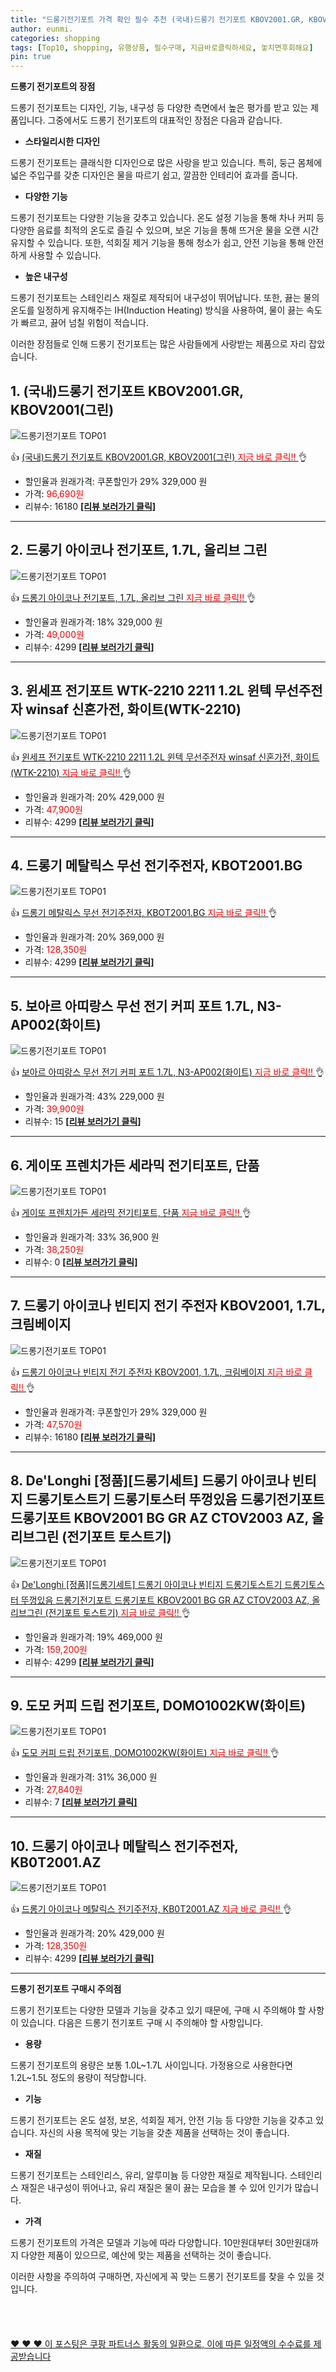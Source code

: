 ```yaml
---
title: "드롱기전기포트 가격 확인 필수 추천 (국내)드롱기 전기포트 KBOV2001.GR, KBOV2001(그린) 비교 장점 구매가이드"
author: eunmi.
categories: shopping
tags: [Top10, shopping, 유행상품, 필수구매, 지금바로클릭하세요, 놓치면후회해요]
pin: true
---
```

**드롱기 전기포트의 장점**

드롱기 전기포트는 디자인, 기능, 내구성 등 다양한 측면에서 높은 평가를 받고 있는 제품입니다. 그중에서도 드롱기 전기포트의 대표적인 장점은 다음과 같습니다.

* **스타일리시한 디자인**

드롱기 전기포트는 클래식한 디자인으로 많은 사랑을 받고 있습니다. 특히, 둥근 몸체에 넓은 주입구를 갖춘 디자인은 물을 따르기 쉽고, 깔끔한 인테리어 효과를 줍니다.

* **다양한 기능**

드롱기 전기포트는 다양한 기능을 갖추고 있습니다. 온도 설정 기능을 통해 차나 커피 등 다양한 음료를 최적의 온도로 즐길 수 있으며, 보온 기능을 통해 뜨거운 물을 오랜 시간 유지할 수 있습니다. 또한, 석회질 제거 기능을 통해 청소가 쉽고, 안전 기능을 통해 안전하게 사용할 수 있습니다.

* **높은 내구성**

드롱기 전기포트는 스테인리스 재질로 제작되어 내구성이 뛰어납니다. 또한, 끓는 물의 온도를 일정하게 유지해주는 IH(Induction Heating) 방식을 사용하여, 물이 끓는 속도가 빠르고, 끓어 넘칠 위험이 적습니다.

이러한 장점들로 인해 드롱기 전기포트는 많은 사람들에게 사랑받는 제품으로 자리 잡았습니다.

   

## 1. (국내)드롱기 전기포트 KBOV2001.GR, KBOV2001(그린)

![드롱기전기포트 TOP01](https://thumbnail8.coupangcdn.com/thumbnails/remote/230x230ex/image/vendor_inventory/c279/7a7276ad548fdd93ed6ab122b2c4a83654bd9ecc52f1cbb77a18badf7584.jpg)


👍 [(국내)드롱기 전기포트 KBOV2001.GR, KBOV2001(그린) <font color=red> 지금 바로 클릭!! </font> ](https://link.coupang.com/re/AFFSDP?lptag=AF3617701&subid=GithubCoopas&pageKey=7166987306&traceid=V0-153&itemId=18047909713&vendorItemId=3172612375) 👌 


- 할인율과 원래가격: 쿠폰할인가 29%  329,000   원
- 가격: <span style='color:red'>96,690원</span>
- 리뷰수: 16180  [**[리뷰 보러가기 클릭]**](https://link.coupang.com/re/AFFSDP?lptag=AF3617701&subid=GithubCoopas&pageKey=7166987306&traceid=V0-153&itemId=18047909713&vendorItemId=3172612375)

---


   

## 2. 드롱기 아이코나 전기포트, 1.7L, 올리브 그린

![드롱기전기포트 TOP01](https://thumbnail10.coupangcdn.com/thumbnails/remote/230x230ex/image/vendor_inventory/9bbd/e8096855b47e307fe39b03ce5f41bf097fd12464d9d4bb9439aeba837e5d.jpg)


👍 [드롱기 아이코나 전기포트, 1.7L, 올리브 그린 <font color=red> 지금 바로 클릭!! </font> ](https://link.coupang.com/re/AFFSDP?lptag=AF3617701&subid=GithubCoopas&pageKey=2233569811&traceid=V0-153&itemId=849052648&vendorItemId=71129776592) 👌 


- 할인율과 원래가격: 18%  329,000   원
- 가격: <span style='color:red'>49,000원</span>
- 리뷰수: 4299  [**[리뷰 보러가기 클릭]**](https://link.coupang.com/re/AFFSDP?lptag=AF3617701&subid=GithubCoopas&pageKey=2233569811&traceid=V0-153&itemId=849052648&vendorItemId=71129776592)

---


   

## 3. 윈세프 전기포트 WTK-2210 2211 1.2L 윈텍 무선주전자 winsaf 신혼가전, 화이트(WTK-2210)

![드롱기전기포트 TOP01](https://thumbnail6.coupangcdn.com/thumbnails/remote/230x230ex/image/vendor_inventory/4b1e/30482eee9ed39d6c4a7a9490eae639d03ed3184b3b25d0079f3430eed41a.JPG)


👍 [윈세프 전기포트 WTK-2210 2211 1.2L 윈텍 무선주전자 winsaf 신혼가전, 화이트(WTK-2210) <font color=red> 지금 바로 클릭!! </font> ](https://link.coupang.com/re/AFFSDP?lptag=AF3617701&subid=GithubCoopas&pageKey=6171493838&traceid=V0-153&itemId=12049005078&vendorItemId=87295880250) 👌 


- 할인율과 원래가격: 20%  429,000   원
- 가격: <span style='color:red'>47,900원</span>
- 리뷰수: 4299  [**[리뷰 보러가기 클릭]**](https://link.coupang.com/re/AFFSDP?lptag=AF3617701&subid=GithubCoopas&pageKey=6171493838&traceid=V0-153&itemId=12049005078&vendorItemId=87295880250)

---


   

## 4. 드롱기 메탈릭스 무선 전기주전자, KBOT2001.BG

![드롱기전기포트 TOP01](https://thumbnail7.coupangcdn.com/thumbnails/remote/230x230ex/image/rs_quotation_api/wnaz5rnn/a0e13b1ca08e456aba81f13a3b0e2f23.jpg)


👍 [드롱기 메탈릭스 무선 전기주전자, KBOT2001.BG <font color=red> 지금 바로 클릭!! </font> ](https://link.coupang.com/re/AFFSDP?lptag=AF3617701&subid=GithubCoopas&pageKey=7456448777&traceid=V0-153&itemId=19424686289&vendorItemId=86536068056) 👌 


- 할인율과 원래가격: 20%  369,000   원
- 가격: <span style='color:red'>128,350원</span>
- 리뷰수: 4299  [**[리뷰 보러가기 클릭]**](https://link.coupang.com/re/AFFSDP?lptag=AF3617701&subid=GithubCoopas&pageKey=7456448777&traceid=V0-153&itemId=19424686289&vendorItemId=86536068056)

---


   

## 5. 보아르 아띠랑스 무선 전기 커피 포트 1.7L, N3-AP002(화이트)

![드롱기전기포트 TOP01](https://thumbnail9.coupangcdn.com/thumbnails/remote/230x230ex/image/retail/images/2022/10/19/11/0/6d20c522-292e-4d3b-9dd8-14fe58974c5e.jpg)


👍 [보아르 아띠랑스 무선 전기 커피 포트 1.7L, N3-AP002(화이트) <font color=red> 지금 바로 클릭!! </font> ](https://link.coupang.com/re/AFFSDP?lptag=AF3617701&subid=GithubCoopas&pageKey=6853370919&traceid=V0-153&itemId=16335665210&vendorItemId=83527584561) 👌 


- 할인율과 원래가격: 43%  229,000   원
- 가격: <span style='color:red'>39,900원</span>
- 리뷰수: 15  [**[리뷰 보러가기 클릭]**](https://link.coupang.com/re/AFFSDP?lptag=AF3617701&subid=GithubCoopas&pageKey=6853370919&traceid=V0-153&itemId=16335665210&vendorItemId=83527584561)

---


   

## 6. 게이또 프렌치가든 세라믹 전기티포트, 단품

![드롱기전기포트 TOP01](https://thumbnail8.coupangcdn.com/thumbnails/remote/230x230ex/image/vendor_inventory/ab44/2ecbc9ecef9caf901ca0eb61a22336784b51998919a8332e4d9d67a06d44.jpg)


👍 [게이또 프렌치가든 세라믹 전기티포트, 단품 <font color=red> 지금 바로 클릭!! </font> ](https://link.coupang.com/re/AFFSDP?lptag=AF3617701&subid=GithubCoopas&pageKey=7663416894&traceid=V0-153&itemId=20422713738&vendorItemId=87504123101) 👌 


- 할인율과 원래가격: 33%  36,900   원
- 가격: <span style='color:red'>38,250원</span>
- 리뷰수: 0  [**[리뷰 보러가기 클릭]**](https://link.coupang.com/re/AFFSDP?lptag=AF3617701&subid=GithubCoopas&pageKey=7663416894&traceid=V0-153&itemId=20422713738&vendorItemId=87504123101)

---


   

## 7. 드롱기 아이코나 빈티지 전기 주전자 KBOV2001, 1.7L, 크림베이지

![드롱기전기포트 TOP01](https://thumbnail9.coupangcdn.com/thumbnails/remote/230x230ex/image/vendor_inventory/6a8e/9a39b2b0cfe033b83cc75c3286adc536cc4d8c1717bb02903e10b1d0d032.jpg)


👍 [드롱기 아이코나 빈티지 전기 주전자 KBOV2001, 1.7L, 크림베이지 <font color=red> 지금 바로 클릭!! </font> ](https://link.coupang.com/re/AFFSDP?lptag=AF3617701&subid=GithubCoopas&pageKey=2233569811&traceid=V0-153&itemId=7824039833&vendorItemId=87089753738) 👌 


- 할인율과 원래가격: 쿠폰할인가 29%  329,000   원
- 가격: <span style='color:red'>47,570원</span>
- 리뷰수: 16180  [**[리뷰 보러가기 클릭]**](https://link.coupang.com/re/AFFSDP?lptag=AF3617701&subid=GithubCoopas&pageKey=2233569811&traceid=V0-153&itemId=7824039833&vendorItemId=87089753738)

---


   

## 8. De'Longhi [정품][드롱기세트] 드롱기 아이코나 빈티지 드롱기토스트기 드롱기토스터 뚜껑있음 드롱기전기포트 드롱기포트 KBOV2001 BG GR AZ CTOV2003 AZ, 올리브그린 (전기포트 토스트기)

![드롱기전기포트 TOP01](https://thumbnail8.coupangcdn.com/thumbnails/remote/230x230ex/image/vendor_inventory/1831/65fe0171b63c445fcb3ba5cc5a8311f0ae4bf992ea753cabbd13ac871516.jpg)


👍 [De'Longhi [정품][드롱기세트] 드롱기 아이코나 빈티지 드롱기토스트기 드롱기토스터 뚜껑있음 드롱기전기포트 드롱기포트 KBOV2001 BG GR AZ CTOV2003 AZ, 올리브그린 (전기포트 토스트기) <font color=red> 지금 바로 클릭!! </font> ](https://link.coupang.com/re/AFFSDP?lptag=AF3617701&subid=GithubCoopas&pageKey=4906149724&traceid=V0-153&itemId=6402228103&vendorItemId=76468183308) 👌 


- 할인율과 원래가격: 19%  469,000   원
- 가격: <span style='color:red'>159,200원</span>
- 리뷰수: 4299  [**[리뷰 보러가기 클릭]**](https://link.coupang.com/re/AFFSDP?lptag=AF3617701&subid=GithubCoopas&pageKey=4906149724&traceid=V0-153&itemId=6402228103&vendorItemId=76468183308)

---


   

## 9. 도모 커피 드립 전기포트, DOMO1002KW(화이트)

![드롱기전기포트 TOP01](https://thumbnail7.coupangcdn.com/thumbnails/remote/230x230ex/image/retail/images/446272897079129-9eb7ca39-3e1a-4b6b-89d5-b67b27c18e35.jpg)


👍 [도모 커피 드립 전기포트, DOMO1002KW(화이트) <font color=red> 지금 바로 클릭!! </font> ](https://link.coupang.com/re/AFFSDP?lptag=AF3617701&subid=GithubCoopas&pageKey=1175453222&traceid=V0-153&itemId=2154169433&vendorItemId=70152449752) 👌 


- 할인율과 원래가격: 31%  36,000   원
- 가격: <span style='color:red'>27,840원</span>
- 리뷰수: 7  [**[리뷰 보러가기 클릭]**](https://link.coupang.com/re/AFFSDP?lptag=AF3617701&subid=GithubCoopas&pageKey=1175453222&traceid=V0-153&itemId=2154169433&vendorItemId=70152449752)

---


   

## 10. 드롱기 아이코나 메탈릭스 전기주전자, KB0T2001.AZ

![드롱기전기포트 TOP01](https://thumbnail8.coupangcdn.com/thumbnails/remote/230x230ex/image/retail/images/2023/05/02/9/8/792e9b41-6448-4d75-ad8f-897496faf455.jpg)


👍 [드롱기 아이코나 메탈릭스 전기주전자, KB0T2001.AZ <font color=red> 지금 바로 클릭!! </font> ](https://link.coupang.com/re/AFFSDP?lptag=AF3617701&subid=GithubCoopas&pageKey=7307474887&traceid=V0-153&itemId=18713245257&vendorItemId=85846322905) 👌 


- 할인율과 원래가격: 20%  429,000   원
- 가격: <span style='color:red'>128,350원</span>
- 리뷰수: 4299  [**[리뷰 보러가기 클릭]**](https://link.coupang.com/re/AFFSDP?lptag=AF3617701&subid=GithubCoopas&pageKey=7307474887&traceid=V0-153&itemId=18713245257&vendorItemId=85846322905)

---
**드롱기 전기포트 구매시 주의점**

드롱기 전기포트는 다양한 모델과 기능을 갖추고 있기 때문에, 구매 시 주의해야 할 사항이 있습니다. 다음은 드롱기 전기포트 구매 시 주의해야 할 사항입니다.

* **용량**

드롱기 전기포트의 용량은 보통 1.0L~1.7L 사이입니다. 가정용으로 사용한다면 1.2L~1.5L 정도의 용량이 적당합니다.

* **기능**

드롱기 전기포트는 온도 설정, 보온, 석회질 제거, 안전 기능 등 다양한 기능을 갖추고 있습니다. 자신의 사용 목적에 맞는 기능을 갖춘 제품을 선택하는 것이 좋습니다.

* **재질**

드롱기 전기포트는 스테인리스, 유리, 알루미늄 등 다양한 재질로 제작됩니다. 스테인리스 재질은 내구성이 뛰어나고, 유리 재질은 물이 끓는 모습을 볼 수 있어 인기가 많습니다.

* **가격**

드롱기 전기포트의 가격은 모델과 기능에 따라 다양합니다. 10만원대부터 30만원대까지 다양한 제품이 있으므로, 예산에 맞는 제품을 선택하는 것이 좋습니다.

이러한 사항을 주의하여 구매하면, 자신에게 꼭 맞는 드롱기 전기포트를 찾을 수 있을 것입니다.<br><br><br><br><br> [ ❤ ❤ ❤ 이 포스팅은 쿠팡 파트너스 활동의 일환으로, 이에 따른 일정액의 수수료를 제공받습니다](https://link.coupang.com/a/bcEFyh)